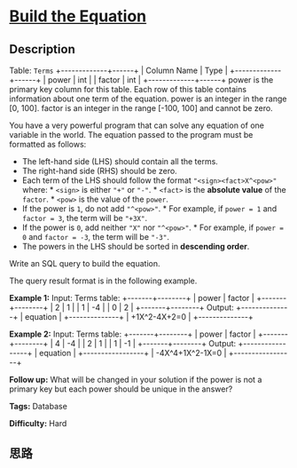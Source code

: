 # [Build the Equation][title]

## Description

Table: `Terms`
            +-------------+------+    | Column Name | Type |    +-------------+------+    | power       | int  |    | factor      | int  |    +-------------+------+    power is the primary key column for this table.    Each row of this table contains information about one term of the equation.    power is an integer in the range [0, 100].    factor is an integer in the range [-100, 100] and cannot be zero.    



You have a very powerful program that can solve any equation of one variable
in the world. The equation passed to the program must be formatted as follows:

  * The left-hand side (LHS) should contain all the terms.
  * The right-hand side (RHS) should be zero.
  * Each term of the LHS should follow the format `"<sign><fact>X^<pow>"` where:     * `<sign>` is either `"+"` or `"-"`.    * `<fact>` is the **absolute value** of the `factor`.    * `<pow>` is the value of the `power`.
  * If the power is `1`, do not add `"^<pow>"`.     * For example, if `power = 1` and `factor = 3`, the term will be `"+3X"`.
  * If the power is `0`, add neither `"X"` nor `"^<pow>"`.     * For example, if `power = 0` and `factor = -3`, the term will be `"-3"`.
  * The powers in the LHS should be sorted in **descending order**.

Write an SQL query to build the equation.

The query result format is in the following example.



**Example 1:**
            Input:     Terms table:    +-------+--------+    | power | factor |    +-------+--------+    | 2     | 1      |    | 1     | -4     |    | 0     | 2      |    +-------+--------+    Output:     +--------------+    | equation     |    +--------------+    | +1X^2-4X+2=0 |    +--------------+    

**Example 2:**
            Input:     Terms table:    +-------+--------+    | power | factor |    +-------+--------+    | 4     | -4     |    | 2     | 1      |    | 1     | -1     |    +-------+--------+    Output:     +-----------------+    | equation        |    +-----------------+    | -4X^4+1X^2-1X=0 |    +-----------------+    



**Follow up:** What will be changed in your solution if the power is not a
primary key but each power should be unique in the answer?


**Tags:** Database

**Difficulty:** Hard

## 思路

[title]: https://leetcode-cn.com/problems/build-the-equation
